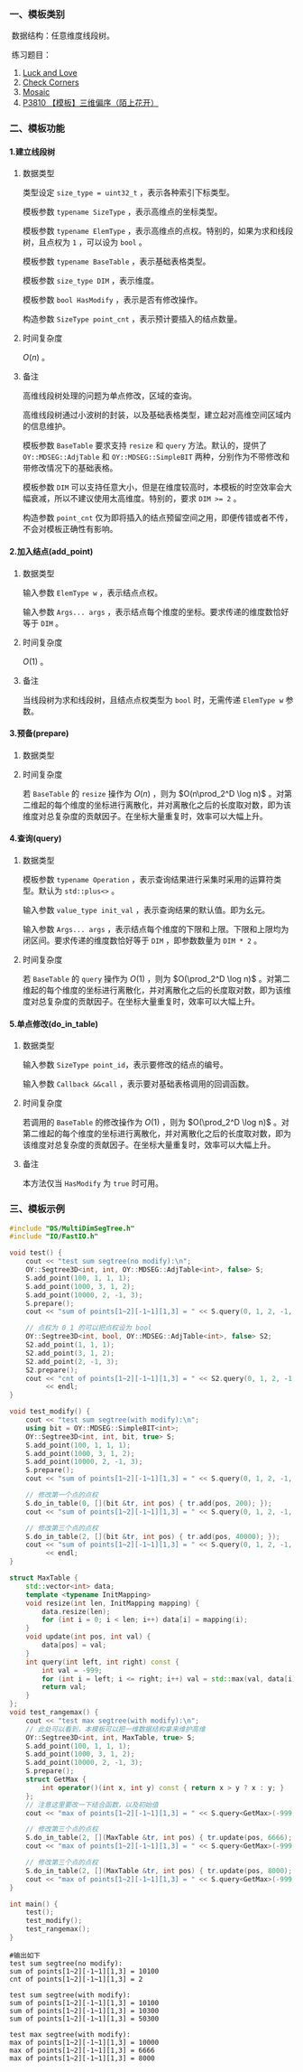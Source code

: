### 一、模板类别

​	数据结构：任意维度线段树。

​	练习题目：

1. [Luck and Love](https://acm.hdu.edu.cn/showproblem.php?pid=1823)
2. [Check Corners](http://acm.hdu.edu.cn/showproblem.php?pid=2888)
3. [Mosaic](https://acm.hdu.edu.cn/showproblem.php?pid=4819)
4. [P3810 【模板】三维偏序（陌上花开）](https://www.luogu.com.cn/problem/P3810)

### 二、模板功能

#### 1.建立线段树

1. 数据类型

   类型设定 `size_type = uint32_t` ，表示各种索引下标类型。

   模板参数 `typename SizeType` ，表示高维点的坐标类型。

   模板参数 `typename ElemType` ，表示高维点的点权。特别的，如果为求和线段树，且点权为 `1` ，可以设为 `bool` 。

   模板参数 `typename BaseTable` ，表示基础表格类型。

   模板参数 `size_type DIM` ，表示维度。

   模板参数 `bool HasModify` ，表示是否有修改操作。

   构造参数 `SizeType point_cnt` ，表示预计要插入的结点数量。

2. 时间复杂度

    $O(n)$ 。

3. 备注

   高维线段树处理的问题为单点修改，区域的查询。

   高维线段树通过小波树的封装，以及基础表格类型，建立起对高维空间区域内的信息维护。

   模板参数 `BaseTable` 要求支持 `resize` 和 `query` 方法。默认的，提供了 `OY::MDSEG::AdjTable` 和 `OY::MDSEG::SimpleBIT` 两种，分别作为不带修改和带修改情况下的基础表格。

   模板参数 `DIM` 可以支持任意大小，但是在维度较高时，本模板的时空效率会大幅衰减，所以不建议使用太高维度。特别的，要求 `DIM >= 2` 。

   构造参数 `point_cnt` 仅为即将插入的结点预留空间之用，即便传错或者不传，不会对模板正确性有影响。

#### 2.加入结点(add_point)

1. 数据类型

   输入参数 `ElemType w` ，表示结点点权。

   输入参数 `Args... args` ，表示结点每个维度的坐标。要求传递的维度数恰好等于 `DIM` 。

2. 时间复杂度

    $O(1)$ 。

3. 备注

   当线段树为求和线段树，且结点点权类型为 `bool` 时，无需传递 `ElemType w` 参数。


#### 3.预备(prepare)

1. 数据类型

2. 时间复杂度

   若 `BaseTable` 的 `resize` 操作为 $O(n)$ ，则为 $O(n\prod_2^D \log n)$ 。对第二维起的每个维度的坐标进行离散化，并对离散化之后的长度取对数，即为该维度对总复杂度的贡献因子。在坐标大量重复时，效率可以大幅上升。


#### 4.查询(query)

1. 数据类型

   模板参数 `typename Operation` ，表示查询结果进行采集时采用的运算符类型。默认为 `std::plus<>` 。

   输入参数 `value_type init_val` ，表示查询结果的默认值。即为幺元。

   输入参数 `Args... args` ，表示结点每个维度的下限和上限。下限和上限均为闭区间。要求传递的维度数恰好等于 `DIM` ，即参数数量为 `DIM * 2` 。

2. 时间复杂度

   若 `BaseTable` 的 `query` 操作为 $O(1)$ ，则为 $O(\prod_2^D \log n)$ 。对第二维起的每个维度的坐标进行离散化，并对离散化之后的长度取对数，即为该维度对总复杂度的贡献因子。在坐标大量重复时，效率可以大幅上升。


#### 5.单点修改(do_in_table)

1. 数据类型

   输入参数 `SizeType point_id​` ，表示要修改的结点的编号。

   输入参数 `Callback &&call` ，表示要对基础表格调用的回调函数。

2. 时间复杂度

   若调用的 `BaseTable` 的修改操作为 $O(1)$ ，则为 $O(\prod_2^D \log n)$ 。对第二维起的每个维度的坐标进行离散化，并对离散化之后的长度取对数，即为该维度对总复杂度的贡献因子。在坐标大量重复时，效率可以大幅上升。

3. 备注

   本方法仅当 `HasModify` 为 `true` 时可用。


### 三、模板示例

```c++
#include "DS/MultiDimSegTree.h"
#include "IO/FastIO.h"

void test() {
    cout << "test sum segtree(no modify):\n";
    OY::Segtree3D<int, int, OY::MDSEG::AdjTable<int>, false> S;
    S.add_point(100, 1, 1, 1);
    S.add_point(1000, 3, 1, 2);
    S.add_point(10000, 2, -1, 3);
    S.prepare();
    cout << "sum of points[1~2][-1~1][1,3] = " << S.query(0, 1, 2, -1, 1, 1, 3) << endl;

    // 点权为 0 1 的可以把点权设为 bool
    OY::Segtree3D<int, bool, OY::MDSEG::AdjTable<int>, false> S2;
    S2.add_point(1, 1, 1);
    S2.add_point(3, 1, 2);
    S2.add_point(2, -1, 3);
    S2.prepare();
    cout << "cnt of points[1~2][-1~1][1,3] = " << S2.query(0, 1, 2, -1, 1, 1, 3) << endl
         << endl;
}

void test_modify() {
    cout << "test sum segtree(with modify):\n";
    using bit = OY::MDSEG::SimpleBIT<int>;
    OY::Segtree3D<int, int, bit, true> S;
    S.add_point(100, 1, 1, 1);
    S.add_point(1000, 3, 1, 2);
    S.add_point(10000, 2, -1, 3);
    S.prepare();
    cout << "sum of points[1~2][-1~1][1,3] = " << S.query(0, 1, 2, -1, 1, 1, 3) << endl;

    // 修改第一个点的点权
    S.do_in_table(0, [](bit &tr, int pos) { tr.add(pos, 200); });
    cout << "sum of points[1~2][-1~1][1,3] = " << S.query(0, 1, 2, -1, 1, 1, 3) << endl;

    // 修改第三个点的点权
    S.do_in_table(2, [](bit &tr, int pos) { tr.add(pos, 40000); });
    cout << "sum of points[1~2][-1~1][1,3] = " << S.query(0, 1, 2, -1, 1, 1, 3) << endl
         << endl;
}

struct MaxTable {
    std::vector<int> data;
    template <typename InitMapping>
    void resize(int len, InitMapping mapping) {
        data.resize(len);
        for (int i = 0; i < len; i++) data[i] = mapping(i);
    }
    void update(int pos, int val) {
        data[pos] = val;
    }
    int query(int left, int right) const {
        int val = -999;
        for (int i = left; i <= right; i++) val = std::max(val, data[i]);
        return val;
    }
};
void test_rangemax() {
    cout << "test max segtree(with modify):\n";
    // 此处可以看到，本模板可以把一维数据结构拿来维护高维
    OY::Segtree3D<int, int, MaxTable, true> S;
    S.add_point(100, 1, 1, 1);
    S.add_point(1000, 3, 1, 2);
    S.add_point(10000, 2, -1, 3);
    S.prepare();
    struct GetMax {
        int operator()(int x, int y) const { return x > y ? x : y; }
    };
    // 注意这里要改一下结合函数，以及初始值
    cout << "max of points[1~2][-1~1][1,3] = " << S.query<GetMax>(-999, 1, 2, -1, 1, 1, 3) << endl;

    // 修改第三个点的点权
    S.do_in_table(2, [](MaxTable &tr, int pos) { tr.update(pos, 6666); });
    cout << "max of points[1~2][-1~1][1,3] = " << S.query<GetMax>(-999, 1, 2, -1, 1, 1, 3) << endl;

    // 修改第三个点的点权
    S.do_in_table(2, [](MaxTable &tr, int pos) { tr.update(pos, 8000); });
    cout << "max of points[1~2][-1~1][1,3] = " << S.query<GetMax>(-999, 1, 2, -1, 1, 1, 3) << endl;
}

int main() {
    test();
    test_modify();
    test_rangemax();
}
```

```
#输出如下
test sum segtree(no modify):
sum of points[1~2][-1~1][1,3] = 10100
cnt of points[1~2][-1~1][1,3] = 2

test sum segtree(with modify):
sum of points[1~2][-1~1][1,3] = 10100
sum of points[1~2][-1~1][1,3] = 10300
sum of points[1~2][-1~1][1,3] = 50300

test max segtree(with modify):
max of points[1~2][-1~1][1,3] = 10000
max of points[1~2][-1~1][1,3] = 6666
max of points[1~2][-1~1][1,3] = 8000

```

